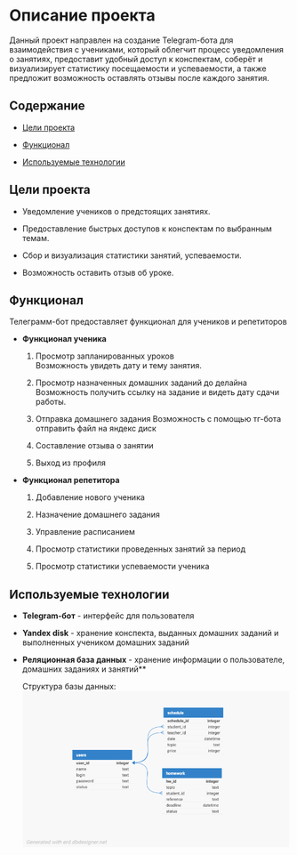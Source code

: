 # Описание проекта
Данный проект направлен на создание Telegram-бота для взаимодействия с учениками, который облегчит процесс уведомления о занятиях, предоставит удобный доступ к конспектам, соберёт и визуализирует статистику посещаемости и успеваемости, а также предложит возможность оставлять отзывы после каждого занятия.


## Содержание
- [Цели проекта](#цели-проекта)

- [Функционал](#функционал)

- [Используемые технологии](#используемые-технологии)


## Цели проекта
- Уведомление учеников о предстоящих занятиях.

- Предоставление быстрых доступов к конспектам по выбранным темам.

- Сбор и визуализация статистики занятий, успеваемости.

- Возможность оставить отзыв об уроке.

## Функционал
Телеграмм-бот предоставляет функционал для учеников и репетиторов

- **Функционал ученика**
  1. Просмотр запланированных уроков\
  Возможность увидеть дату и тему занятия.
  2. Просмотр назначенных домашних заданий до делайна\
  Возможность получить ссылку на задание и видеть дату сдачи работы.

  3. Отправка домашнего задания
  Возможность с помощью тг-бота отправить файл на яндекс диск

  4. Составление отзыва о занятии

  5. Выход из профиля


- **Функционал репетитора**
  1. Добавление нового ученика

  2. Назначение домашнего задания

  3. Управление расписанием

  4. Просмотр статистики проведенных занятий за период

  5. Просмотр статистики успеваемости ученика
  
## Используемые технологии

- **Telegram-бот** - интерфейс для пользователя


- **Yandex disk** - хранение конспекта, выданных домашних заданий и выполненных учеником домашних заданий


- **Реляционная база данных** - хранение информации о пользователе, домашних заданиях и занятий**
 
  Структура базы данных:
    !['df'](/db.png)
   